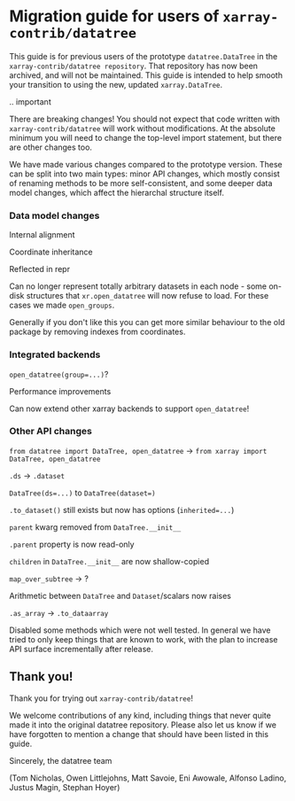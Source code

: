 # Migration guide for users of `xarray-contrib/datatree`

This guide is for previous users of the prototype `datatree.DataTree` in the `xarray-contrib/datatree repository`. That repository has now been archived, and will not be maintained. This guide is intended to help smooth your transition to using the new, updated `xarray.DataTree`.

.. important

   There are breaking changes! You should not expect that code written with `xarray-contrib/datatree` will work without modifications.
   At the absolute minimum you will need to change the top-level import statement, but there are other changes too.

We have made various changes compared to the prototype version. These can be split into two main types: minor API changes, which mostly consist of renaming methods to be more self-consistent, and some deeper data model changes, which affect the hierarchal structure itself.

### Data model changes

Internal alignment

Coordinate inheritance

Reflected in repr

Can no longer represent totally arbitrary datasets in each node - some on-disk structures that `xr.open_datatree` will now refuse to load.
For these cases we made `open_groups`.

Generally if you don't like this you can get more similar behaviour to the old package by removing indexes from coordinates.

### Integrated backends

`open_datatree(group=...)`?

Performance improvements

Can now extend other xarray backends to support `open_datatree`!

### Other API changes

`from datatree import DataTree, open_datatree` -> `from xarray import DataTree, open_datatree`

`.ds` -> `.dataset`

`DataTree(ds=...)` to `DataTree(dataset=)`

`.to_dataset()` still exists but now has options (`inherited=...`)

`parent` kwarg removed from `DataTree.__init__`

`.parent` property is now read-only

`children` in `DataTree.__init__` are now shallow-copied

`map_over_subtree` -> ?

Arithmetic between `DataTree` and `Dataset`/scalars now raises

`.as_array` -> `.to_dataarray`

Disabled some methods which were not well tested. In general we have tried to only keep things that are known to work, with the plan to increase API surface incrementally after release.

## Thank you!

Thank you for trying out `xarray-contrib/datatree`!

We welcome contributions of any kind, including things that never quite made it into the original datatree repository. Please also let us know if we have forgotten to mention a change that should have been listed in this guide.

Sincerely, the datatree team

(Tom Nicholas, Owen Littlejohns, Matt Savoie, Eni Awowale, Alfonso Ladino, Justus Magin, Stephan Hoyer)
